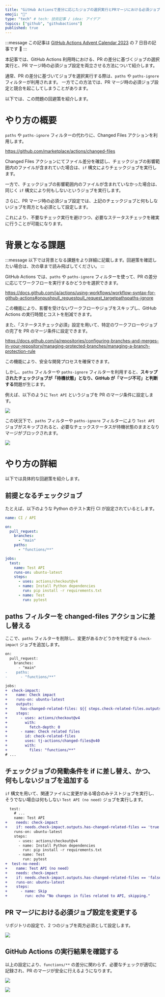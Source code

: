 ```yaml
---
title: "GitHub Actionsで差分に応じたジョブの選択実行とPRマージにおける必須ジョブ設定を両立させる"
emoji: "🎯"
type: "tech" # tech: 技術記事 / idea: アイデア
topics: ["github", "githubactions"]
published: true
---
```


:::message
この記事は [GitHub Actions Advent Calendar 2023](https://qiita.com/advent-calendar/2023/github-actions) の 7 日目の記事です 🎄
:::

本記事では、GitHub Actions 利用時における、PR の差分に基づくジョブの選択実行と、PR マージ時の必須ジョブ設定を両立させる方法について紹介します。

通常、PR の差分に基づいてジョブを選択実行する際は、`paths` や `paths-ignore` フィルターが利用されます。
一方でこの方法では、PR マージ時の必須ジョブ設定と競合を起こしてしまうことがあります。

以下では、この問題の回避策を紹介します。

# やり方の概要

`paths` や `paths-ignore` フィルターの代わりに、Changed Files アクションを利用します。

https://github.com/marketplace/actions/changed-files

Changed Files アクションにてファイル差分を確認し、チェックジョブの影響範囲内のファイルが含まれていた場合は、`if` 構文によりチェックジョブを実行します。

一方で、チェックジョブの影響範囲内のファイルが含まれていなかった場合は、同じく `if` 構文により何もしないというジョブを実行します。

さらに、PR マージ時の必須ジョブ設定では、上記のチェックジョブと何もしないジョブを両方とも必須として設定します。

これにより、不要なチェック実行を避けつつ、必要なステータスチェックを確実に行うことが可能になります。

# 背景となる課題

:::message
以下では背景となる課題をより詳細に記載します。回避策を確認したい場合は、次の章まで読み飛ばしてください。
:::

GitHub Actions では、`paths` や `paths-ignore` フィルターを使って、PR の差分に応じてワークフローを実行するかどうかを選択できます。

https://docs.github.com/ja/actions/using-workflows/workflow-syntax-for-github-actions#onpushpull_requestpull_request_targetpathspaths-ignore

この機能により、影響を受けないワークフローやジョブをスキップし、GitHub Actions の実行時間とコストを削減できます。

また、「ステータスチェック必須」設定を用いて、特定のワークフローやジョブの完了を PR のマージ条件に設定できます。

https://docs.github.com/ja/repositories/configuring-branches-and-merges-in-your-repository/managing-protected-branches/managing-a-branch-protection-rule

この機能により、安全な開発プロセスを確保できます。

しかし、`paths` フィルターや `paths-ignore` フィルターを利用すると、**スキップされたチェックジョブが「待機状態」となり、GitHub が「マージ不可」と判断する**問題が生じます。

例えば、以下のように `Test API` というジョブを PR のマージ条件に設定します。

![](/images/required-job-depends-on-diffs-for-github-actions/required-check-settings-before.png)

この状況下で、`paths` フィルターや `paths-ignore` フィルターにより `Test API` ジョブがスキップされると、必要なチェックステータスが待機状態のままとなりマージがブロックされます。

![](/images/required-job-depends-on-diffs-for-github-actions/check-result-with-paths.png)

# やり方の詳細

以下では具体的な回避策を紹介します。

## 前提となるチェックジョブ

たとえば、以下のような Python のテスト実行 CI が設定されているとします。

```yaml:.github/workflows/ci_api.yaml
name: CI / API

on:
  pull_request:
    branches:
      - "main"
    paths:
      - "functions/**"

jobs:
  test:
    name: Test API
    runs-on: ubuntu-latest
    steps:
      - uses: actions/checkout@v4
      - name: Install Python dependencies
        run: pip install -r requirements.txt
      - name: Test
        run: pytest
```

## paths フィルターを changed-files アクションに差し替える

ここで、`paths` フィルターを削除し、変更があるかどうかを判定する `check-impact` ジョブを追加します。

```diff yaml:.github/workflows/ci_api.yaml
on:
  pull_request:
    branches:
      - "main"
-    paths:
-      - "functions/**"

jobs:
+  check-impact:
+    name: Check impact
+    runs-on: ubuntu-latest
+    outputs:
+      has-changed-related-files: ${{ steps.check-related-files.outputs.any_changed == 'true' }}
+    steps:
+      - uses: actions/checkout@v4
+        with:
+          fetch-depth: 0
+      - name: Check related files
+        id: check-related-files
+        uses: tj-actions/changed-files@v40
+        with:
+          files: "functions/**"
# ...
```

## チェックジョブの発動条件を if に差し替え、かつ、何もしないジョブを追加する

`if` 構文を用いて、関連ファイルに変更がある場合のみテストジョブを実行し、そうでない場合は何もしない `Test API (no need)` ジョブを実行します。

```diff yaml:.github/workflows/ci_api.yaml
  test:
    # ...
    name: Test API
+    needs: check-impact
+    if: needs.check-impact.outputs.has-changed-related-files == 'true'
    runs-on: ubuntu-latest
    steps:
      - uses: actions/checkout@v4
      - name: Install Python dependencies
        run: pip install -r requirements.txt
      - name: Test
        run: pytest
+  test-no-need:
+    name: Test API (no need)
+    needs: check-impact
+    if: needs.check-impact.outputs.has-changed-related-files == 'false'
+    runs-on: ubuntu-latest
+    steps:
+      - name: Skip
+        run: echo "No changes in files related to API, skipping."
```

## PR マージにおける必須ジョブ設定を変更する

リポジトリの設定で、2 つのジョブを両方必須として設定します。

![](/images/required-job-depends-on-diffs-for-github-actions/required-check-settings-after.png)

## GitHub Actions の実行結果を確認する

以上の設定により、`functions/**` の差分に関わらず、必要なチェックが適切に記録され、PR のマージが安全に行えるようになります。

![](/images/required-job-depends-on-diffs-for-github-actions/check-result-on-needed.png)

![](/images/required-job-depends-on-diffs-for-github-actions/check-result-on-no-need.png)
